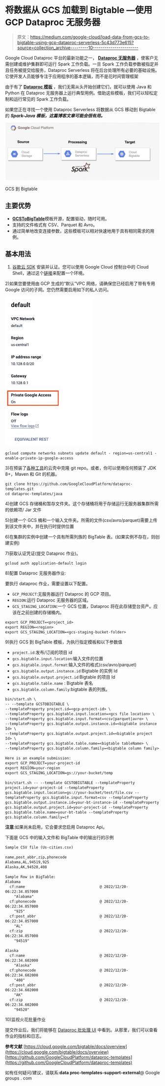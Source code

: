 # 将数据从 GCS 加载到 Bigtable —使用 GCP Dataproc 无服务器

> 原文：<https://medium.com/google-cloud/load-data-from-gcs-to-bigtable-using-gcp-dataproc-serverless-5c43d773e615?source=collection_archive---------10----------------------->

Google Cloud Dataproc 平台的最新功能之一， [**Dataproc 无服务器**](https://cloud.google.com/dataproc-serverless/docs/overview) ，使客户无需创建或维护集群即可运行 Spark 工作负载。一旦 Spark 工作负载参数被指定并且任务被提交给服务，Dataproc Serverless 将在后台处理所有必要的基础设施。它使开发人员能够专注于应用程序的基本逻辑，而不是花时间管理框架

由于有了 [**Dataproc 模板**](https://github.com/GoogleCloudPlatform/dataproc-templates) ，我们无需从头开始创建它们，就可以使用 Java 和 Python 在 Dataproc 无服务器上运行典型用例。借助这些模板，我们可以轻松定制和运行常见的 Spark 工作负载。

如果您正在寻找一个使用 Dataproc Serverless 将数据从 GCS 移动到 Bigtable 的 ***Spark-Java 模板，这篇博客文章可能会很有用。***

![](img/3a9e58c505d76250f34011117af2350f.png)

GCS 到 Bigtable

## **主要优势**

*   [**GCSToBigTable**](https://github.com/GoogleCloudPlatform/dataproc-templates/tree/main/java/src/main/java/com/google/cloud/dataproc/templates/gcs)模板开源，配置驱动，随时可用。
*   支持的文件格式有 CSV、Parquet 和 Avro。
*   通过简单地改变连接参数，这些模板可以相对快速地用于具有相同需求的用例。

## **基本用法**

1) [谷歌云 SDK](https://cloud.google.com/sdk/docs/install) 安装并认证。您可以使用 Google Cloud 控制台中的 Cloud Shell，通过这个[链接](https://console.cloud.google.com/cloudshell/editor)来配置一个环境。

2)如果您要使用由 GCP 生成的“默认”VPC 网络，请确保您已经启用了带有专用 Google 访问的子网。您仍然需要启用如下的私人访问。

![](img/f8da266a3240098d367f1ae1ac501548.png)

```
gcloud compute networks subnets update default - region=us-central1 - enable-private-ip-google-access
```

3)在预装了[各种工具](https://cloud.google.com/shell/docs/how-cloud-shell-works)的云壳中克隆 git repo。或者，你可以使用任何预装了 JDK 8+，Maven 和 Git 的机器。

```
git clone https://github.com/GoogleCloudPlatform/dataproc-templates.git 
cd dataproc-templates/java
```

4)创建 GCS 存储桶和暂存文件夹。这个存储桶将用于存储运行无服务器集群所需的依赖项/ Jar 文件

5)创建一个 GCS 桶和一个输入文件夹。所需的文件(csv/avro/parquet)需要上传到该文件夹中，并在执行时提供位置

6)在集群的实例中创建一个具有所需列族的 BigTable 表。(如果实例不存在，则创建实例)

7)获取认证凭证(提交 Dataproc 作业)。

```
gcloud auth application-default login
```

8)配置 Dataproc 无服务器作业:

要执行 dataproc 作业，需要设置以下配置。

*   `GCP_PROJECT`:无服务器运行 Dataproc 的 GCP 项目。
*   `REGION`:运行 Dataproc 无服务器的区域。
*   `GCS_STAGING_LOCATION`:一个 GCS 位置，Dataproc 将在此存储登台资产。应该在之前创建的存储桶内。

```
export GCP_PROJECT=<project_id>
export REGION=<region>
export GCS_STAGING_LOCATION=<gcs-staging-bucket-folder>
```

9)执行 GCS 到 BigTable 模板，为执行指定模板和以下参数值

*   `project.id`:发布/订阅的项目 id
*   `gcs.bigtable.input.location`:输入文件的位置
*   `gcs.bigtable.input.format`:输入文件的格式(csv/avro/parquet)
*   `gcs.bigtable.output.instance.id`:Bigtable 的实例 Id
*   `gcs.bigtable.output.project.id`:Bigtable 的项目 Id
*   `gcs.bigtable.table.name` : Bigtable 表名
*   `gcs.bigtable.column.family`:bigtable 表的列族。

```
bin/start.sh \
-- --template GCSTOBIGTABLE \
--templateProperty project.id=<gcp-project-id> \
--templateProperty gcs.bigtable.input.location=<gcs file location> \
--templateProperty gcs.bigtable.input.format=<csv|parquet|avro> \
--templateProperty gcs.bigtable.output.instance.id=<bigtable instance Id> \
--templateProperty gcs.bigtable.output.project.id=<bigtable project Id> \
--templateProperty gcs.bigtable.table.name=<bigtable tableName> \
--templateProperty gcs.bigtable.column.family=<bigtable column family>

Here is an example submission:
export GCP_PROJECT=your-project-id
export REGION=your-region 
export GCS_STAGING_LOCATION=gs://your-bucket/temp 

bin/start.sh -- --template GCSTOBIGTABLE --templateProperty project.id=your-project-id --templateProperty gcs.bigtable.input.location=gs://your-bucket/test/file.csv --templateProperty gcs.bigtable.input.format=csv --templateProperty gcs.bigtable.output.instance.id=your-bt-instance-id --templateProperty gcs.bigtable.output.project.id=your-project-id --templateProperty gcs.bigtable.table.name=your-bt-table --templateProperty gcs.bigtable.column.family=cf
```

**注意**:如果尚未启用，它会要求您启用 Dataproc Api。

下面是 GCS 中的输入文件和 BigTable 中的输出行的示例

```
Sample CSV file (Us-cities.csv)

name,post_abbr,zip,phonecode
Alabama,AL,94519,925
Alaska,AK,94520,408

Sample Row in BigTable:
Alabama
  cf:name                                  @ 2022/12/20-06:22:34.057000
    "Alabama"
  cf:phonecode                             @ 2022/12/20-06:22:34.057000
    "925"
  cf:post_abbr                             @ 2022/12/20-06:22:34.057000
    "AL"
  cf:zip                                   @ 2022/12/20-06:22:34.057000
    "94519"

Alaska
  cf:name                                  @ 2022/12/20-06:22:34.602000
    "Alaska"
  cf:phonecode                             @ 2022/12/20-06:22:34.602000
    "408"
  cf:post_abbr                             @ 2022/12/20-06:22:34.602000
    "AK"
  cf:zip                                   @ 2022/12/20-06:22:34.602000
    "94520"
```

10)监视火花批量作业

提交作业后，我们将能够在 [Dataproc 批处理 UI](https://console.cloud.google.com/dataproc/batches) 中看到。从那里，我们可以查看作业的指标和日志。

**参考文献**
[https://cloud.google.com/bigtable/docs/overview](https://cloud.google.com/bigtable/docs/overview)
[https://github.com/GoogleCloudPlatform/dataproc-templates](https://github.com/GoogleCloudPlatform/dataproc-templates)

如有任何疑问/建议，请联系:**data proc-templates-support-external**@ Google groups . com